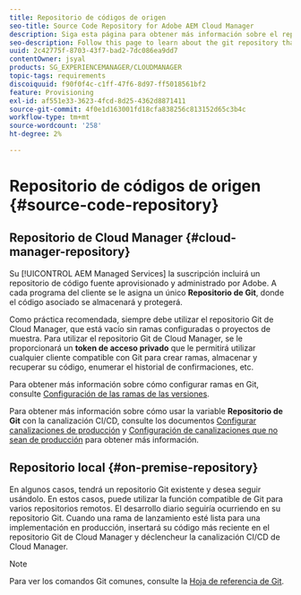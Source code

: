 ```yaml
---
title: Repositorio de códigos de origen
seo-title: Source Code Repository for Adobe AEM Cloud Manager
description: Siga esta página para obtener más información sobre el repositorio de Git que se aprovisiona para cada programa que tenga en Cloud Manager.
seo-description: Follow this page to learn about the git repository that is provisioned for each program you have in Adobe AEM Cloud Manager.
uuid: 2c42775f-8703-43f7-bad2-7dc086ea9dd7
contentOwner: jsyal
products: SG_EXPERIENCEMANAGER/CLOUDMANAGER
topic-tags: requirements
discoiquuid: f90f0f4c-c1ff-47f6-8d97-ff5018561bf2
feature: Provisioning
exl-id: af551e33-3623-4fcd-8d25-4362d8871411
source-git-commit: 4f0e1d163001fd18cfa838256c813152d65c3b4c
workflow-type: tm+mt
source-wordcount: '258'
ht-degree: 2%

---
```


# Repositorio de códigos de origen {#source-code-repository}

## Repositorio de Cloud Manager {#cloud-manager-repository}

Su [!UICONTROL AEM Managed Services] la suscripción incluirá un repositorio de código fuente aprovisionado y administrado por Adobe. A cada programa del cliente se le asigna un único **Repositorio de Git**, donde el código asociado se almacenará y protegerá.

Como práctica recomendada, siempre debe utilizar el repositorio Git de Cloud Manager, que está vacío sin ramas configuradas o proyectos de muestra. Para utilizar el repositorio Git de Cloud Manager, se le proporcionará un **token de acceso privado** que le permitirá utilizar cualquier cliente compatible con Git para crear ramas, almacenar y recuperar su código, enumerar el historial de confirmaciones, etc.

Para obtener más información sobre cómo configurar ramas en Git, consulte [Configuración de las ramas de las versiones](configure-your-release-branches.md).

Para obtener más información sobre cómo usar la variable **Repositorio de Git** con la canalización CI/CD, consulte los documentos [Configurar canalizaciones de producción](configuring-production-pipelines.md) y [Configuración de canalizaciones que no sean de producción](configuring-non-production-pipelines.md) para obtener más información.

## Repositorio local {#on-premise-repository}

En algunos casos, tendrá un repositorio Git existente y desea seguir usándolo. En estos casos, puede utilizar la función compatible de Git para varios repositorios remotos. El desarrollo diario seguiría ocurriendo en su repositorio Git. Cuando una rama de lanzamiento esté lista para una implementación en producción, insertará su código más reciente en el repositorio Git de Cloud Manager y déclencheur la canalización CI/CD de Cloud Manager.

>[!NOTE]
>
>Para ver los comandos Git comunes, consulte la [Hoja de referencia de Git](https://education.github.com/git-cheat-sheet-education.pdf).
